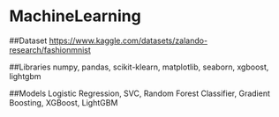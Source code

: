 # MachineLearning

##Dataset
https://www.kaggle.com/datasets/zalando-research/fashionmnist

##Libraries
numpy, pandas, scikit-klearn, matplotlib, seaborn, xgboost, lightgbm

##Models
Logistic Regression, SVC, Random Forest Classifier, Gradient Boosting, XGBoost, LightGBM
